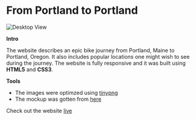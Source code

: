 # From Portland to Portland

![Desktop View](https://github.com/aishat-liasu/web_project_3/blob/main/images/website-desktop-view.png)

**Intro**

The website describes an epic bike journey from Portland, Maine to Portland, Oregon. It also includes popular locations one might wish to see during the journey. The website is fully responsive and it was built using **HTML5** and **CSS3**.

**Tools**

- The images were optimzed using [tinypng](https://tinypng.com/)
- The mockup was gotten from [here](https://www.figma.com/file/AtbNbstbxWPcMqvF061V0R/Sprint-3%3A-From-Portland-to-Portland-%7C-desktop-%2B-mobile?node-id=0%3A1)

Check out the website [live](https://aishat-liasu.github.io/web_project_3/index.html)
